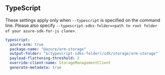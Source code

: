 ## TypeScript

These settings apply only when `--typescript` is specified on the command line.
Please also specify `--typescript-sdks-folder=<path to root folder of your azure-sdk-for-js clone>`.

``` yaml $(typescript)
typescript:
  azure-arm: true
  package-name: "@azure/arm-storage"
  output-folder: "$(typescript-sdks-folder)/sdk/storage/arm-storage"
  payload-flattening-threshold: 2
  override-client-name: StorageManagementClient
  generate-metadata: true
```
